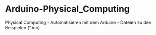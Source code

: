 # Arduino-Physical_Computing
Physical Computing - Automatisieren mit dem Arduino - Dateien zu den Beispielen (*.ino)

